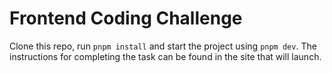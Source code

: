 # Frontend Coding Challenge

Clone this repo, run `pnpm install` and start the project using `pnpm dev`.
The instructions for completing the task can be found in the site that will launch.
